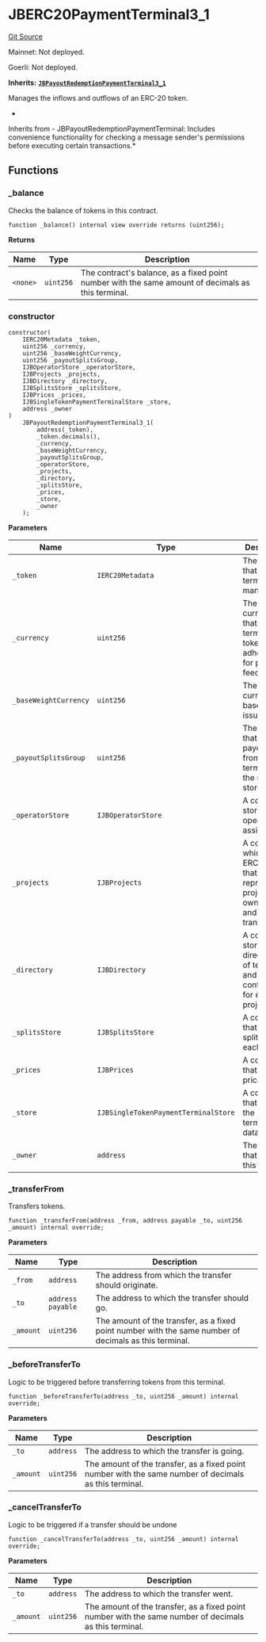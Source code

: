 # JBERC20PaymentTerminal3_1
[Git Source](https://github.com/jbx-protocol/juice-contracts-v3/blob/48fe7091a30761fa42ce394c68aad2fcf639ea53/contracts/JBERC20PaymentTerminal3_1.sol)

Mainnet: Not deployed.

Goerli: Not deployed.

**Inherits:**
[**`JBPayoutRedemptionPaymentTerminal3_1`**](/dev/api/contracts/or-payment-terminals/or-abstract/jbpayoutredemptionpaymentterminal3_1/)


Manages the inflows and outflows of an ERC-20 token.

*
Inherits from -
JBPayoutRedemptionPaymentTerminal: Includes convenience functionality for checking a message sender's permissions before executing certain transactions.*


## Functions
### _balance


Checks the balance of tokens in this contract.


```solidity
function _balance() internal view override returns (uint256);
```
**Returns**

|Name|Type|Description|
|----|----|-----------|
|`<none>`|`uint256`|The contract's balance, as a fixed point number with the same amount of decimals as this terminal.|


### constructor


```solidity
constructor(
    IERC20Metadata _token,
    uint256 _currency,
    uint256 _baseWeightCurrency,
    uint256 _payoutSplitsGroup,
    IJBOperatorStore _operatorStore,
    IJBProjects _projects,
    IJBDirectory _directory,
    IJBSplitsStore _splitsStore,
    IJBPrices _prices,
    IJBSingleTokenPaymentTerminalStore _store,
    address _owner
)
    JBPayoutRedemptionPaymentTerminal3_1(
        address(_token),
        _token.decimals(),
        _currency,
        _baseWeightCurrency,
        _payoutSplitsGroup,
        _operatorStore,
        _projects,
        _directory,
        _splitsStore,
        _prices,
        _store,
        _owner
    );
```
**Parameters**

|Name|Type|Description|
|----|----|-----------|
|`_token`|`IERC20Metadata`|The token that this terminal manages.|
|`_currency`|`uint256`|The currency that this terminal's token adheres to for price feeds.|
|`_baseWeightCurrency`|`uint256`|The currency to base token issuance on.|
|`_payoutSplitsGroup`|`uint256`|The group that denotes payout splits from this terminal in the splits store.|
|`_operatorStore`|`IJBOperatorStore`|A contract storing operator assignments.|
|`_projects`|`IJBProjects`|A contract which mints ERC-721's that represent project ownership and transfers.|
|`_directory`|`IJBDirectory`|A contract storing directories of terminals and controllers for each project.|
|`_splitsStore`|`IJBSplitsStore`|A contract that stores splits for each project.|
|`_prices`|`IJBPrices`|A contract that exposes price feeds.|
|`_store`|`IJBSingleTokenPaymentTerminalStore`|A contract that stores the terminal's data.|
|`_owner`|`address`|The address that will own this contract.|


### _transferFrom


Transfers tokens.


```solidity
function _transferFrom(address _from, address payable _to, uint256 _amount) internal override;
```
**Parameters**

|Name|Type|Description|
|----|----|-----------|
|`_from`|`address`|The address from which the transfer should originate.|
|`_to`|`address payable`|The address to which the transfer should go.|
|`_amount`|`uint256`|The amount of the transfer, as a fixed point number with the same number of decimals as this terminal.|


### _beforeTransferTo


Logic to be triggered before transferring tokens from this terminal.


```solidity
function _beforeTransferTo(address _to, uint256 _amount) internal override;
```
**Parameters**

|Name|Type|Description|
|----|----|-----------|
|`_to`|`address`|The address to which the transfer is going.|
|`_amount`|`uint256`|The amount of the transfer, as a fixed point number with the same number of decimals as this terminal.|


### _cancelTransferTo


Logic to be triggered if a transfer should be undone


```solidity
function _cancelTransferTo(address _to, uint256 _amount) internal override;
```
**Parameters**

|Name|Type|Description|
|----|----|-----------|
|`_to`|`address`|The address to which the transfer went.|
|`_amount`|`uint256`|The amount of the transfer, as a fixed point number with the same number of decimals as this terminal.|


